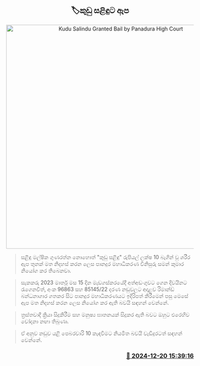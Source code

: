 <p align='center'><b><h2 align='center' title='Kudu Salindu Granted Bail by Panadura High Court'>🏷කුඩු සළිඳු​ට ඇප</h2></b></p>
<p align='center'><img src='https://helakuru.sgp1.cdn.digitaloceanspaces.com/esana/images/lib/court-gg.jpg' width='600' alt='Kudu Salindu Granted Bail by Panadura High Court'></p>

> සළිඳු මල්ෂික ගුණරත්න නොහොත් "කුඩු සළිඳු" රුපියල් ලක්ෂ 10 බැගින් වූ ශරීර ඇප තුනක් මත නිදහස් කරන ලෙස පානදුර මහාධිකරණ විනිසුරු සමන් කුමාර නියෝග කර තිබෙනවා.

> සැකකරු 2023 මාර්තු මස 15 දින මැඩගස්කරයේදී අත්අඩංගුවට ගෙන දිවයිනට රැගෙනවිත්, අංක 96863 සහ 85145/22 දරණ නඩුවලට අදාළව රිමාන්ඩ් බන්ධනාගාර ගතකර සිට පානදුර මහාධිකරණයට ඉදිරිපත් කිරීමෙන් පසු මෙසේ ඇප මත නිදහස් කරන ලෙස නියෝග කර ඇති බවයි සඳහන් වෙන්නේ.

> ත්‍රස්තවාදී ක්‍රියා සිදුකිරීම සහ මනුෂ්‍ය ඝාතනයක් සිදුකර ඇති බවට ඔහුට එරෙහිව චෝදනා නඟා තිබුණා.

> ඒ අනුව නඩුව යළි පෙබරවාරි 10 කැඳවීමට නියමිත බවයි වැඩිදුරටත් සඳහන් වෙන්නේ.



<h3 align='right'><a href='https://www.helakuru.lk/esana/p/106037/'>📅 2024-12-20 15:39:16</a></h3>
